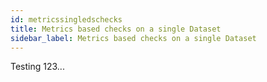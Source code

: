 ```yaml
---
id: metricssingledschecks
title: Metrics based checks on a single Dataset
sidebar_label: Metrics based checks on a single Dataset
---
```

Testing 123...